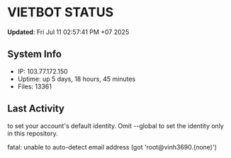 # VIETBOT STATUS
**Updated**: Fri Jul 11 02:57:41 PM +07 2025

## System Info
- IP: 103.77.172.150
- Uptime: up 5 days, 18 hours, 45 minutes
- Files: 13361

## Last Activity

to set your account's default identity.
Omit --global to set the identity only in this repository.

fatal: unable to auto-detect email address (got 'root@vinh3690.(none)')
